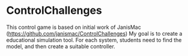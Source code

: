 # ControlChallenges
This control game is based on initial work of JanisMac (https://github.com/janismac/ControlChallenges)
My goal is to create a educational simulation tool. For each system, students need to find the model, and then create a suitable controller.
